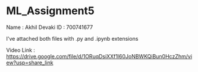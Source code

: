 # ML_Assignment5

Name : Akhil Devaki ID : 700741677

I've attached both files with .py and .ipynb extensions

Video Link :
https://drive.google.com/file/d/1ORuqDsiXXf1l60JoNBWKQiBun0HczZhm/view?usp=share_link
